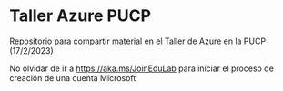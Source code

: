 # Taller Azure PUCP
Repositorio para compartir material en el Taller de Azure en la PUCP (17/2/2023)

No olvidar de ir a https://aka.ms/JoinEduLab para iniciar el proceso de creación de una cuenta Microsoft 

